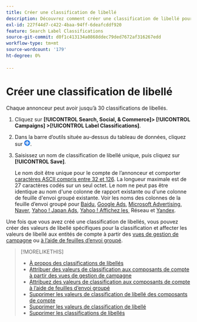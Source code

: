 ```yaml
---
title: Créer une classification de libellé
description: Découvrez comment créer une classification de libellé pour regrouper les composants de votre compte.
exl-id: 227f44d7-c422-4baa-94ff-6deafcddf920
feature: Search Label Classifications
source-git-commit: d0f1c413134a0868ddec79ded7672af316267edd
workflow-type: tm+mt
source-wordcount: '179'
ht-degree: 0%

---
```


# Créer une classification de libellé

Chaque annonceur peut avoir jusqu’à 30 classifications de libellés.

1. Cliquez sur **[!UICONTROL Search, Social, & Commerce]> [!UICONTROL Campaigns] >[!UICONTROL Label Classifications]**.

1. Dans la barre d’outils située au-dessus du tableau de données, cliquez sur ![Créer](/help/search-social-commerce/assets/add.png "Créer").

1. Saisissez un nom de classification de libellé unique, puis cliquez sur **[!UICONTROL Save]**.

   Le nom doit être unique pour le compte de l’annonceur et comporter [caractères ASCII compris entre 32 et 126](https://www.asciitable.com/). La longueur maximale est de 27 caractères codés sur un seul octet. Le nom ne peut pas être identique au nom d&#39;une colonne de rapport existante ou d&#39;une colonne de feuille d&#39;envoi groupé existante. Voir les noms des colonnes de la feuille d’envoi groupé pour [Baidu](/help/search-social-commerce/campaign-management/bulksheets/bulksheet-data-formats/bulksheet-data-baidu.md), [Google Ads](/help/search-social-commerce/campaign-management/bulksheets/bulksheet-data-formats/bulksheet-data-google.md), [Microsoft Advertising](/help/search-social-commerce/campaign-management/bulksheets/bulksheet-data-formats/bulksheet-data-microsoft.md), [Naver](/help/search-social-commerce/campaign-management/bulksheets/bulksheet-data-formats/bulksheet-data-naver.md), [Yahoo ! Japan Ads](/help/search-social-commerce/campaign-management/bulksheets/bulksheet-data-formats/bulksheet-data-yahoo-japan.md), [&#x200B; Yahoo ! Affichez les &#x200B;](/help/search-social-commerce/campaign-management/bulksheets/bulksheet-data-formats/bulksheet-data-yahoo-display-network.md) Réseau et [Yandex](/help/search-social-commerce/campaign-management/bulksheets/bulksheet-data-formats/bulksheet-data-yandex.md).

Une fois que vous avez créé une classification de libellés, vous pouvez créer des valeurs de libellé spécifiques pour la classification et affecter les valeurs de libellé aux entités de compte à partir des [vues de gestion de campagne](classification-values-assign-campaign-management.md) ou [à l’aide de feuilles d’envoi groupé](classification-values-assign-bulksheets.md).

>[!MORELIKETHIS]
>
>* [À propos des classifications de libellés](classification-about.md)
>* [Attribuer des valeurs de classification aux composants de compte à partir des vues de gestion de campagne](classification-values-assign-campaign-management.md)
>* [Attribuez des valeurs de classification aux composants de compte à l’aide de feuilles d’envoi groupé](classification-values-assign-bulksheets.md)
>* [Supprimer les valeurs de classification de libellé des composants de compte](classification-values-remove.md)
>* [Supprimer les valeurs de classification de libellé](classification-values-delete.md)
>* [Supprimer les classifications de libellés](classification-delete.md)
